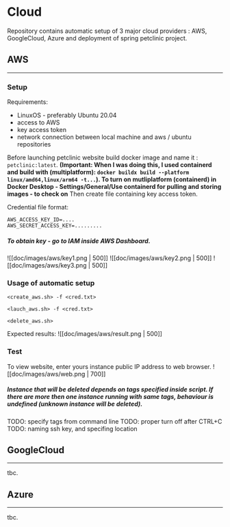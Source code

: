 # Cloud
Repository contains automatic setup of 3 major cloud providers : AWS, GoogleCloud, Azure and deployment of spring petclinic project. 

## AWS
---------------------------------
### Setup
Requirements:
- LinuxOS - preferably Ubuntu 20.04
- access to AWS
- key access token
- network connection between local machine and aws / ubuntu repositories

Before launching petclinic website build docker image and name it : `petclinic:latest`. **(Important: When I was doing this, I used containerd and build with (multiplatform): `docker buildx build --platform linux/amd64,linux/arm64 -t...`). To turn on mutliplatform (containerd) in Docker Desktop - Settings/General/Use containerd for pulling and storing images - to check on** 
Then create file containing key access token.


Credential file format:
```
AWS_ACCESS_KEY_ID=....
AWS_SECRET_ACCESS_KEY=.........
```

##### To obtain key - go to IAM inside AWS Dashboard.
![[doc/images/aws/key1.png | 500]]
![[doc/images/aws/key2.png | 500]]
![[doc/images/aws/key3.png | 500]]

### Usage of automatic setup
```
<create_aws.sh> -f <cred.txt>
```
```
<lauch_aws.sh> -f <cred.txt>
```
```
<delete_aws.sh>
```

Expected results:
![[doc/images/aws/result.png | 500]]


### Test
To view website, enter yours instance public IP address to web browser.
![[doc/images/aws/web.png | 700]]


##### Instance that will be deleted depends on tags specified inside script. If there are more then one instance running with same tags, behaviour is undefined (unknown instance will be deleted).
TODO: specify tags from command line
TODO: proper turn off after CTRL+C
TODO: naming ssh key, and specifing location

## GoogleCloud
-----------------------
tbc.

## Azure
-----------------------
tbc.
